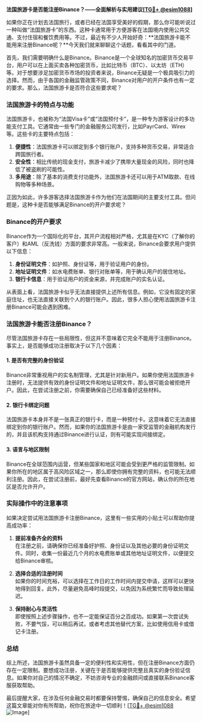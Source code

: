 **法国旅游卡是否能注册Binance？——全面解析与实用建议[[TG💪+ @esim1088](https://t.me/s/esim1088)]**

如果你正在计划去法国旅行，或者已经在法国享受美好的假期，那么你可能听说过一种叫做“法国旅游卡”的东西。这种卡通常用于方便游客在法国境内使用公共交通、支付住宿和餐饮费用等。不过，最近有不少人开始好奇：**法国旅游卡能不能用来注册Binance呢？**今天我们就来聊聊这个话题，看看其中的门道。

首先，我们需要明确什么是Binance。Binance是一个全球知名的加密货币交易平台，用户可以在上面买卖各种加密货币，比如比特币（BTC）、以太坊（ETH）等。对于想要涉足加密货币市场的投资者来说，Binance无疑是一个极具吸引力的选择。然而，由于各国的金融监管政策不同，Binance对用户的开户条件也有一定的要求。那么，法国旅游卡是否符合这些要求呢？

### 法国旅游卡的特点与功能

法国旅游卡，也被称为“法国Visa卡”或“法国预付卡”，是一种专为游客设计的多功能支付工具。它通常由一些专门的金融服务公司发行，比如PayrCard、Wirex等。这些卡的主要特点包括：

1. **便捷性**：法国旅游卡可以绑定到多个银行账户，支持多种货币交易，非常适合跨国旅行者。
2. **安全性**：相比传统的现金支付，旅游卡减少了携带大量现金的风险，同时也降低了被盗刷的可能性。
3. **多用途**：除了基本的消费支付功能外，法国旅游卡还可以用于ATM取款、在线购物等多种场景。

正因为如此，许多游客选择法国旅游卡作为他们在法国期间的主要支付工具。但问题是，这种卡是否能够满足Binance的开户要求呢？

### Binance的开户要求

Binance作为一个国际化的平台，其开户流程相对严格，尤其是在KYC（了解你的客户）和AML（反洗钱）方面的要求非常高。一般来说，Binance会要求用户提供以下信息：

1. **身份证明文件**：如护照、身份证等，用于验证用户的身份。
2. **地址证明文件**：如水电费账单、银行对账单等，用于确认用户的居住地址。
3. **银行卡信息**：用于验证用户的资金来源，并完成账户的实名认证。

从表面上看，法国旅游卡似乎无法直接提供上述所有信息。例如，它没有固定的家庭住址，也无法直接关联到个人的银行账户。因此，很多人担心使用法国旅游卡注册Binance可能会遇到困难。

### 法国旅游卡能否注册Binance？

尽管法国旅游卡存在一些局限性，但这并不意味着它完全不能用于注册Binance。事实上，是否能够成功注册取决于以下几个因素：

#### 1. **是否有完整的身份验证**
   Binance非常重视用户的实名制管理，尤其是针对新用户。如果你使用法国旅游卡注册时，无法提供有效的身份证明文件和地址证明文件，那么很可能会被拒绝开户。因此，在尝试注册之前，你需要确保自己已经准备好这些材料。

#### 2. **银行卡绑定问题**
   法国旅游卡本身并不是一张真正的银行卡，而是一种预付卡。这意味着它无法直接绑定到你的银行账户。然而，如果你的法国旅游卡是由一家受监管的金融机构发行的，并且该机构支持通过Binance进行认证，则有可能实现间接绑定。

#### 3. **语言与地区限制**
   Binance在全球范围内运营，但某些国家和地区可能会受到更严格的监管限制。如果你所在的地区属于高风险区域之一，那么即使你拥有完整的资料，也可能无法顺利注册。因此，在尝试注册前，最好先查看Binance的官方网站，确认你的所在地区是否允许开户。

### 实际操作中的注意事项

如果决定尝试用法国旅游卡注册Binance，这里有一些实用的小贴士可以帮助你提高成功率：

1. **提前准备齐全的资料**  
   在注册之前，请确保你已经准备好护照、身份证以及其他必要的身份证明文件。同时，收集一份最近几个月的水电费账单或其他地址证明文件，以便提交给Binance审核。

2. **选择合适的注册时间**  
   如果你的时间充裕，可以选择在工作日的工作时间内提交申请，这样可以更快地得到回复。此外，尽量避免高峰时段提交，以免因为系统繁忙而导致处理延迟。

3. **保持耐心与灵活性**  
   即使按照上述步骤操作，也不一定能保证百分之百成功。如果第一次尝试失败，不要气馁，可以稍后再试，或者考虑其他替代方案，比如使用信用卡或借记卡注册。

### 总结

综上所述，法国旅游卡虽然具备一定的便利性和实用性，但在注册Binance方面仍存在一定限制。要想成功注册，关键在于是否能够提供完整且真实的身份验证信息。如果你对自己的情况不确定，不妨咨询专业的金融顾问或直接联系Binance客服获取帮助。

最后提醒大家，在涉及任何金融交易时都要保持警惕，确保自己的信息安全。希望这篇文章能对你有所帮助，祝你在旅途中一切顺利！[[TG💪+ @esim1088](https://t.me/s/esim1088) ![Image](https://i.postimg.cc/4NQfJmqS/Snipaste-2025-05-13-00-14-12.png)]